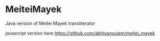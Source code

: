 # MeiteiMayek
Java version of Meitei Mayek transliterator


javascript version here https://github.com/abhisanoujam/meitei_mayek
